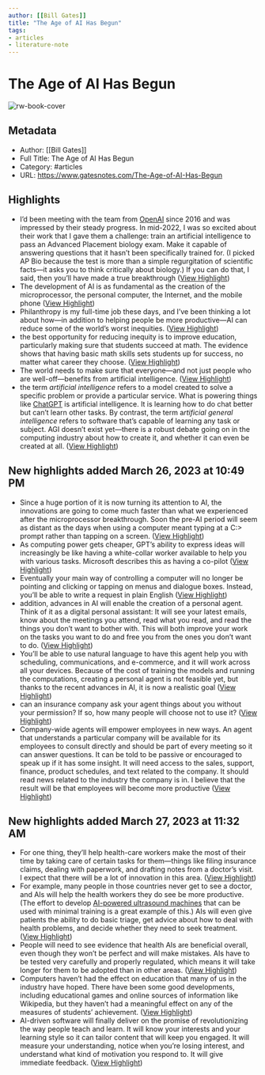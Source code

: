 ```yaml
---
author: [[Bill Gates]]
title: "The Age of AI Has Begun"
tags: 
- articles
- literature-note
---
```

# The Age of AI Has Begun

![rw-book-cover](https://assets.gatesnotes.com/8a5ac0b3-6095-00af-c50a-89056fbe4642/e675f5c2-624b-4efd-b82f-99e8a6ed968b/AI_20230215_new%20module_1200x580.jpg)

## Metadata
- Author: [[Bill Gates]]
- Full Title: The Age of AI Has Begun
- Category: #articles
- URL: https://www.gatesnotes.com/The-Age-of-AI-Has-Begun

## Highlights
- I’d been meeting with the team from [OpenAI](https://openai.com/) since 2016 and was impressed by their steady progress. In mid-2022, I was so excited about their work that I gave them a challenge: train an artificial intelligence to pass an Advanced Placement biology exam. Make it capable of answering questions that it hasn’t been specifically trained for. (I picked AP Bio because the test is more than a simple regurgitation of scientific facts—it asks you to think critically about biology.) If you can do that, I said, then you’ll have made a true breakthrough ([View Highlight](https://read.readwise.io/read/01gwensdkyvr1zhq3p4na32jnn))
- The development of AI is as fundamental as the creation of the microprocessor, the personal computer, the Internet, and the mobile phone ([View Highlight](https://read.readwise.io/read/01gwenv7t7q0cx1cy9h4k2keax))
- Philanthropy is my full-time job these days, and I’ve been thinking a lot about how—in addition to helping people be more productive—AI can reduce some of the world’s worst inequities. ([View Highlight](https://read.readwise.io/read/01gwenvtjmz2mv2zf2yr2qdp75))
- the best opportunity for reducing inequity is to improve education, particularly making sure that students succeed at math. The evidence shows that having basic math skills sets students up for success, no matter what career they choose. ([View Highlight](https://read.readwise.io/read/01gwenws84a0jgz5jd66eqm0vy))
- The world needs to make sure that everyone—and not just people who are well-off—benefits from artificial intelligence. ([View Highlight](https://read.readwise.io/read/01gweny2y3djs9dtc5h67h48xb))
- the term *artificial intelligence* refers to a model created to solve a specific problem or provide a particular service. What is powering things like [ChatGPT](https://chatgptonline.net/) is artificial intelligence. It is learning how to do chat better but can’t learn other tasks. By contrast, the term a*rtificial general intelligence* refers to software that’s capable of learning any task or subject. AGI doesn’t exist yet—there is a robust debate going on in the computing industry about how to create it, and whether it can even be created at all. ([View Highlight](https://read.readwise.io/read/01gwenzb39tyc80qqymaf99bgy))
## New highlights added March 26, 2023 at 10:49 PM
- Since a huge portion of it is now turning its attention to AI, the innovations are going to come much faster than what we experienced after the microprocessor breakthrough. Soon the pre-AI period will seem as distant as the days when using a computer meant typing at a C:> prompt rather than tapping on a screen. ([View Highlight](https://read.readwise.io/read/01gwfpxf5htrad6wtz45v5a9hr))
- As computing power gets cheaper, GPT’s ability to express ideas will increasingly be like having a white-collar worker available to help you with various tasks. Microsoft describes this as having a co-pilot ([View Highlight](https://read.readwise.io/read/01gwfpzyaagpwnbwkc4szjhhms))
- Eventually your main way of controlling a computer will no longer be pointing and clicking or tapping on menus and dialogue boxes. Instead, you’ll be able to write a request in plain English ([View Highlight](https://read.readwise.io/read/01gwfq0aq4jj76rnqw72g1h123))
- addition, advances in AI will enable the creation of a personal agent. Think of it as a digital personal assistant: It will see your latest emails, know about the meetings you attend, read what you read, and read the things you don’t want to bother with. This will both improve your work on the tasks you want to do and free you from the ones you don’t want to do. ([View Highlight](https://read.readwise.io/read/01gwfqc3t7c9jp5w5sh8rj9k7c))
- You’ll be able to use natural language to have this agent help you with scheduling, communications, and e-commerce, and it will work across all your devices. Because of the cost of training the models and running the computations, creating a personal agent is not feasible yet, but thanks to the recent advances in AI, it is now a realistic goal ([View Highlight](https://read.readwise.io/read/01gwfqcre4gbn75re2m6xb7j2e))
- can an insurance company ask your agent things about you without your permission? If so, how many people will choose not to use it? ([View Highlight](https://read.readwise.io/read/01gwfqd36981fh17re70p9rnhw))
- Company-wide agents will empower employees in new ways. An agent that understands a particular company will be available for its employees to consult directly and should be part of every meeting so it can answer questions. It can be told to be passive or encouraged to speak up if it has some insight. It will need access to the sales, support, finance, product schedules, and text related to the company. It should read news related to the industry the company is in. I believe that the result will be that employees will become more productive ([View Highlight](https://read.readwise.io/read/01gwfqhhqt5c3gjky2qaa7br7t))
## New highlights added March 27, 2023 at 11:32 AM
- For one thing, they’ll help health-care workers make the most of their time by taking care of certain tasks for them—things like filing insurance claims, dealing with paperwork, and drafting notes from a doctor’s visit. I expect that there will be a lot of innovation in this area. ([View Highlight](https://read.readwise.io/read/01gwh69mr7d0qnmst4ca4zn69f))
- For example, many people in those countries never get to see a doctor, and AIs will help the health workers they do see be more productive. (The effort to develop [AI-powered ultrasound machines](https://www.gatesnotes.com/The-Year-Ahead-2023#ALChapter6) that can be used with minimal training is a great example of this.) AIs will even give patients the ability to do basic triage, get advice about how to deal with health problems, and decide whether they need to seek treatment. ([View Highlight](https://read.readwise.io/read/01gwh6aaz2s330g7zjx6d06p7p))
- People will need to see evidence that health AIs are beneficial overall, even though they won’t be perfect and will make mistakes. AIs have to be tested very carefully and properly regulated, which means it will take longer for them to be adopted than in other areas. ([View Highlight](https://read.readwise.io/read/01gwh6b2hhn4dn7kd2bk0v9q55))
- Computers haven’t had the effect on education that many of us in the industry have hoped. There have been some good developments, including educational games and online sources of information like Wikipedia, but they haven’t had a meaningful effect on any of the measures of students’ achievement. ([View Highlight](https://read.readwise.io/read/01gwh6c2kv3yjwq00745p1kyy2))
- AI-driven software will finally deliver on the promise of revolutionizing the way people teach and learn. It will know your interests and your learning style so it can tailor content that will keep you engaged. It will measure your understanding, notice when you’re losing interest, and understand what kind of motivation you respond to. It will give immediate feedback. ([View Highlight](https://read.readwise.io/read/01gwh6cg985jcy7exyhj4eh1s4))
